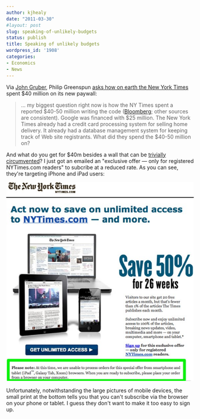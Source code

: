 ```yaml
---
author: kjhealy
date: "2011-03-30"
#layout: post
slug: speaking-of-unlikely-budgets
status: publish
title: Speaking of unlikely budgets
wordpress_id: '1908'
categories:
- Economics
- News
---
```


Via [John Gruber](http://blogs.law.harvard.edu/philg/2011/03/28/how-did-the-new-york-times-manage-to-spend-40-million-on-its-pay-wall/), Philip Greenspun [asks how on earth the New York Times](http://blogs.law.harvard.edu/philg/2011/03/28/how-did-the-new-york-times-manage-to-spend-40-million-on-its-pay-wall/) spent $40 million on its new paywall:

> ... my biggest question right now is how the NY Times spent a reported $40-50 million writing the code ([Bloomberg](http://www.bloomberg.com/news/2011-01-28/new-york-times-fixes-paywall-glitches-to-balance-free-vs-paid-on-the-web.html); other sources are consistent). Google was financed with $25 million. The New York Times already had a credit card processing system for selling home delivery. It already had a database management system for keeping track of Web site registrants. What did they spend the $40-50 million on?

And what do you get for $40m besides a wall that can be [trivially](http://wesbos.com/remove-new-york-times-paywall-css/) [circumvented](http://euri.ca/2011/03/21/get-around-new-york-times-20-article-limit/)? I just got an emailed an "exclusive offer — only for registered NYTimes.com readers" to subcribe at a reduced rate. As you can see, they're targeting iPhone and iPad users:

![NYT offer fail](nytofferfail.jpg "NYT offer")

Unfortunately, notwithstanding the large pictures of mobile devices, the small print at the bottom tells you that you can't subscribe via the browser on your phone or tablet. I guess they don't want to make it too easy to sign up.
